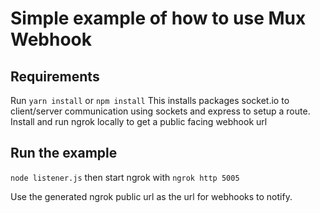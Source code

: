 # Simple example of how to use Mux Webhook

## Requirements 
Run ```yarn install``` or ```npm install```
This installs packages socket.io to client/server communication using sockets and express to setup a route.
Install and run ngrok locally to get a public facing webhook url

## Run the example
```node listener.js``` then start ngrok with ```ngrok http 5005```

Use the generated ngrok public url as the url for webhooks to notify.